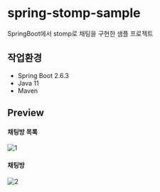 # spring-stomp-sample
SpringBoot에서 stomp로 채팅을 구현한 샘플 프로젝트


## 작업환경

* Spring Boot 2.6.3
* Java 11
* Maven




## Preview
#### 채팅방 목록
![1](https://user-images.githubusercontent.com/43598948/224276504-68fc52c5-ad66-4ea4-9793-75540066ce4e.PNG)
#### 채팅방
![2](https://user-images.githubusercontent.com/43598948/224276592-f77a650e-c348-4070-b2b5-9d235ec90324.PNG)
